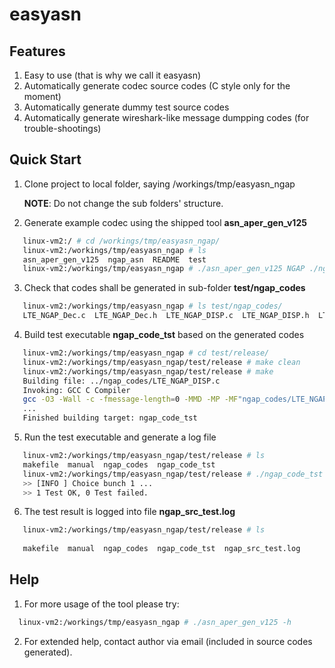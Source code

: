 # easyasn

## Features
1. Easy to use (that is why we call it easyasn)
2. Automatically generate codec source codes (C style only for the moment)
3. Automatically generate dummy test source codes
4. Automatically generate wireshark-like message dumpping codes (for trouble-shootings)

## Quick Start
1. Clone project to local folder, saying /workings/tmp/easyasn_ngap
  
   __NOTE__: Do not change the sub folders' structure.

2. Generate example codec using the shipped tool __asn_aper_gen_v125__
```Bash
   linux-vm2:/ # cd /workings/tmp/easyasn_ngap/   
   linux-vm2:/workings/tmp/easyasn_ngap # ls   
   asn_aper_gen_v125  ngap_asn  README  test   
   linux-vm2:/workings/tmp/easyasn_ngap # ./asn_aper_gen_v125 NGAP ./ngap_asn/ngap-class-0.8.0.asn ./ngap_asn/ngap-const-0.8.0.asn ./ngap_asn/ngap-main-1.0.0.asn LTE_ ./test/ngap_codes/
   ```

3. Check that codes shall be generated in sub-folder __test/ngap_codes__

```Bash
   linux-vm2:/workings/tmp/easyasn_ngap # ls test/ngap_codes/
   LTE_NGAP_Dec.c  LTE_NGAP_Dec.h  LTE_NGAP_DISP.c  LTE_NGAP_DISP.h  LTE_NGAP_Enc.c  LTE_NGAP_Enc.h  LTE_NGAP_IE.h  LTE_NGAP_TST.c  LTE_NGAP_TST.h
```

4. Build test executable __ngap_code_tst__ based on the generated codes
```Bash 
   linux-vm2:/workings/tmp/easyasn_ngap # cd test/release/   
   linux-vm2:/workings/tmp/easyasn_ngap/test/release # make clean   
   linux-vm2:/workings/tmp/easyasn_ngap/test/release # make
   Building file: ../ngap_codes/LTE_NGAP_DISP.c   
   Invoking: GCC C Compiler   
   gcc -O3 -Wall -c -fmessage-length=0 -MMD -MP -MF"ngap_codes/LTE_NGAP_DISP.d" -MT"ngap_codes/LTE_NGAP_DISP.d" -o "ngap_codes/LTE_NGAP_DISP.o" "../ngap_codes/LTE_NGAP_DISP.c"   
   ...   
   Finished building target: ngap_code_tst
```

5. Run the test executable and generate a log file
```Bash
   linux-vm2:/workings/tmp/easyasn_ngap/test/release # ls   
   makefile  manual  ngap_codes  ngap_code_tst   
   linux-vm2:/workings/tmp/easyasn_ngap/test/release # ./ngap_code_tst    
   >> [INFO ] Choice bunch 1 ...   
   >> 1 Test OK, 0 Test failed.
  ```

6. The test result is logged into file __ngap_src_test.log__
```Bash
   linux-vm2:/workings/tmp/easyasn_ngap/test/release # ls
   
   makefile  manual  ngap_codes  ngap_code_tst  ngap_src_test.log
```

## Help

 1. For more usage of the tool please try:
```Bash
  linux-vm2:/workings/tmp/easyasn_ngap # ./asn_aper_gen_v125 -h
```
 2. For extended help, contact author via email (included in source codes generated).
 
